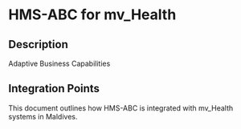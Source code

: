 # HMS-ABC for mv_Health

## Description

Adaptive Business Capabilities

## Integration Points

This document outlines how HMS-ABC is integrated with mv_Health systems in Maldives.
